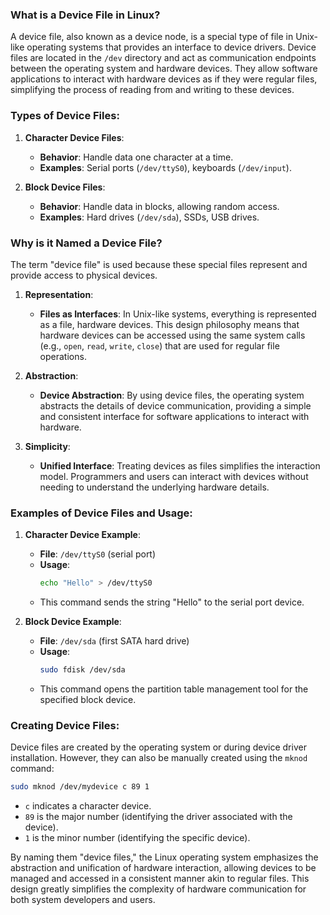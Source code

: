 ### What is a Device File in Linux?

A device file, also known as a device node, is a special type of file in Unix-like operating systems that provides an interface to device drivers. Device files are located in the `/dev` directory and act as communication endpoints between the operating system and hardware devices. They allow software applications to interact with hardware devices as if they were regular files, simplifying the process of reading from and writing to these devices.

### Types of Device Files:

1. **Character Device Files**:
   - **Behavior**: Handle data one character at a time.
   - **Examples**: Serial ports (`/dev/ttyS0`), keyboards (`/dev/input`).

2. **Block Device Files**:
   - **Behavior**: Handle data in blocks, allowing random access.
   - **Examples**: Hard drives (`/dev/sda`), SSDs, USB drives.

### Why is it Named a Device File?

The term "device file" is used because these special files represent and provide access to physical devices. 

1. **Representation**:
   - **Files as Interfaces**: In Unix-like systems, everything is represented as a file,  hardware devices. This design philosophy means that hardware devices can be accessed using the same system calls (e.g., `open`, `read`, `write`, `close`) that are used for regular file operations.
   
2. **Abstraction**:
   - **Device Abstraction**: By using device files, the operating system abstracts the details of device communication, providing a simple and consistent interface for software applications to interact with hardware.

3. **Simplicity**:
   - **Unified Interface**: Treating devices as files simplifies the interaction model. Programmers and users can interact with devices without needing to understand the underlying hardware details.

### Examples of Device Files and Usage:

1. **Character Device Example**:
   - **File**: `/dev/ttyS0` (serial port)
   - **Usage**:
     ```bash
     echo "Hello" > /dev/ttyS0
     ```
   - This command sends the string "Hello" to the serial port device.

2. **Block Device Example**:
   - **File**: `/dev/sda` (first SATA hard drive)
   - **Usage**:
     ```bash
     sudo fdisk /dev/sda
     ```
   - This command opens the partition table management tool for the specified block device.

### Creating Device Files:

Device files are  created by the operating system or during device driver installation. However, they can also be manually created using the `mknod` command:

```bash
sudo mknod /dev/mydevice c 89 1
```

- `c` indicates a character device.
- `89` is the major number (identifying the driver associated with the device).
- `1` is the minor number (identifying the specific device).

By naming them "device files," the Linux operating system emphasizes the abstraction and unification of hardware interaction, allowing devices to be managed and accessed in a consistent manner akin to regular files. This design greatly simplifies the complexity of hardware communication for both system developers and users.
